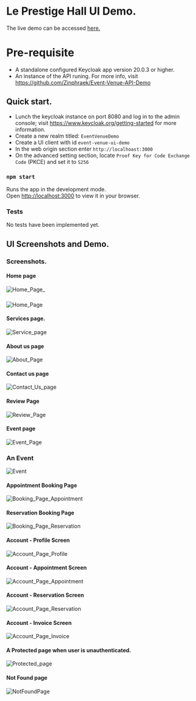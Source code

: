 # Le Prestige Hall UI Demo.

The live demo can be accessed [here.](https://jolly-mushroom-07a20c60f.4.azurestaticapps.net)


# Pre-requisite

* A standalone configured Keycloak app version 20.0.3 or higher.
* An instance of the API runing. For more info, visit https://github.com/Zinphraek/Event-Venue-API-Demo

## Quick start.

* Lunch the keycloak instance on port 8080 and log in to the admin console; visit https://www.keycloak.org/getting-started for more information.
* Create a new realm titled: `EventVenueDemo`
* Create a UI client with id `event-venue-ui-demo`
* In the web origin section enter `http://localhoast:3000`
* On the advanced setting section, locate `Proof Key for Code Exchange Code` (PKCE) and set it to `S256`

### `npm start`

Runs the app in the development mode.\
Open [http://localhost:3000](http://localhost:3000) to view it in your browser.

### Tests

No tests have been implemented yet.


## UI Screenshots and Demo.

### Screenshots.


#### Home page
![Home_Page_](https://github.com/Zinphraek/Event-Venue-UI-Demo/assets/89105588/f32752ef-f0f1-4e4d-9fb0-aea126314cee)


### 
![Home_Page](https://github.com/Zinphraek/Event-Venue-UI-Demo/assets/89105588/ddb72cff-8b32-45e1-9aaf-63c29c986f23)



#### Services page.
![Service_page](https://github.com/Zinphraek/Event-Venue-UI-Demo/assets/89105588/ddbada42-ade8-40ad-ad98-c2c24ee7a801)



#### About us page
![About_Page](https://github.com/Zinphraek/Event-Venue-UI-Demo/assets/89105588/c2f077ae-bf0c-4f0d-abb1-8d4336a29911)



#### Contact us page
![Contact_Us_page](https://github.com/Zinphraek/Event-Venue-UI-Demo/assets/89105588/d3ae8108-7422-4301-9d1c-3d068e2bdb14)



#### Review Page
![Review_Page](https://github.com/Zinphraek/Event-Venue-UI-Demo/assets/89105588/975f91ac-3676-47fc-b9ed-ea5a019b26c2)



#### Event page
![Event_Page](https://github.com/Zinphraek/Event-Venue-UI-Demo/assets/89105588/ef119992-5c38-4aee-8c42-ca502bc40b98)


### An Event
![Event](https://github.com/Zinphraek/Event-Venue-UI-Demo/assets/89105588/f90ba28a-0a04-462b-84b3-becd230a3755)


#### Appointment Booking Page
![Booking_Page_Appointment](https://github.com/Zinphraek/Event-Venue-UI-Demo/assets/89105588/14794cbc-8f1b-4807-9ea3-69d731160cde)


#### Reservation Booking Page
![Booking_Page_Reservation](https://github.com/Zinphraek/Event-Venue-UI-Demo/assets/89105588/d9e36e40-3a36-4b17-aaea-d111dd7bf702)


#### Account - Profile Screen
![Account_Page_Profile](https://github.com/Zinphraek/Event-Venue-UI-Demo/assets/89105588/fadf66ab-c875-4b5e-964e-d37d29670abb)



#### Account - Appointment Screen
![Account_Page_Appointment](https://github.com/Zinphraek/Event-Venue-UI-Demo/assets/89105588/6b6ffb27-4f42-4bd8-8e47-07acd143ee8c)

#### Account - Reservation Screen
![Account_Page_Reservation](https://github.com/Zinphraek/Event-Venue-UI-Demo/assets/89105588/8bde7d2c-473c-46e2-ba7c-b9c96debc5a8)


#### Account - Invoice Screen
![Account_Page_Invoice](https://github.com/Zinphraek/Event-Venue-UI-Demo/assets/89105588/1a6dd488-41f2-4464-b581-656b0f8d0ea0)


#### A Protected page when user is unauthenticated.
![Protected_page](https://github.com/Zinphraek/Event-Venue-UI-Demo/assets/89105588/eb0bf16a-8c74-443b-86b3-308a1014b29a)


#### Not Found page
![NotFoundPage](https://github.com/Zinphraek/Event-Venue-UI-Demo/assets/89105588/fbbfe730-ece1-4f50-a43b-95ce56c4e3f9)



